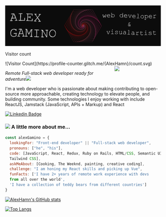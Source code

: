 ![banner](BannerN.png)


<p align="left"> 
  Visitor count<br>
</p>
![Visitor Count](https://profile-counter.glitch.me/{AlexHamn}/count.svg)

  
<img align='right' src="https://media.giphy.com/media/zntQzPQ7cfIic/giphy.gif?cid=ecf05e478vlz44b3oddzu4ortkx6aiqn9z845oniu2d99e47&rid=giphy.gif&ct=g" width="150" >
<p><em>Remote Full-stack web developer ready for adventure</em><img src="https://media.giphy.com/media/l4FGAOukC4PUwQdYA/giphy.gif?cid=ecf05e47e9v9t6ck3mb7epvw1oerz0r4nol12puxv5ax4jk2&rid=giphy.gif&ct=g" width="50"></p>

I'm a web developer who is passionate about making contributing to open-source more approachable, creating technology to elevate people, and building community. Some technologies I enjoy working with include ReactJS, Jamstack (JavaScript, APIs + Markup) and React

[![Linkedin Badge](https://img.shields.io/badge/-Alex%20Gamino-blue?style=flat-square&logo=Linkedin&logoColor=white&link=https://www.linkedin.com/in/alex-gamino-81aab3214/)](https://www.linkedin.com/in/alex-gamino-81aab3214/)

### <img src="https://media.giphy.com/media/HIx6TGDiRiQRq/giphy.gif?cid=ecf05e47mdbz6oq2245091acx30w7sdps0cr5nc6ppe3xs3x&rid=giphy.gif&ct=g" width="50"> A little more about me...  

```javascript
const alexGamino = {
  lookingFor: "Front-end developer" || "Full-stack web developer",
  pronouns: ["he", "his"],
  code: [JavaScript, React, Redux, Ruby on Rails, HTML/CSS, Semantic UI, Bootstrap, 
  Tailwind CSS],
  askMeAbout: [Cooking, The Weeknd, painting, creative coding],
  challenge: "I am honing my React skills and picking up Vue",
  funFacts: ['I have 2+ years of remote work experience with devs 
  from all over the world', 
  'I have a collection of teddy bears from different countries']
}
```
[![AlexHamn's GitHub stats](https://github-readme-stats.vercel.app/api?username=AlexHamn&count_private=true&show_icons=true&theme=dark)](https://github.com/anuraghazra/github-readme-stats)

[![Top Langs](https://github-readme-stats.vercel.app/api/top-langs/?username=AlexHamn&langs_count=4&theme=dark&layout=compact)](https://github.com/anuraghazra/github-readme-stats)

